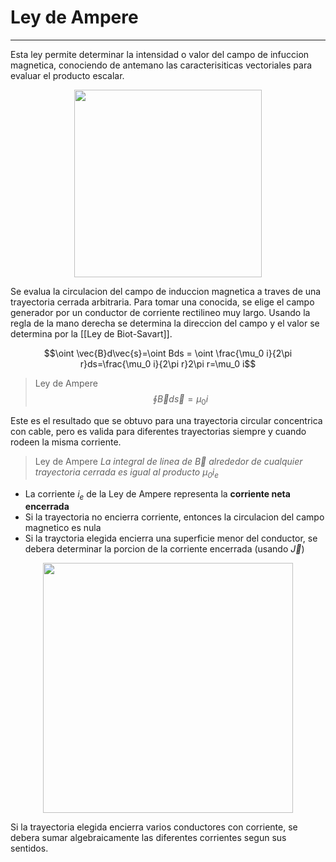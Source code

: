 # Ley de Ampere
---
Esta ley permite determinar la intensidad o valor del campo de infuccion magnetica, conociendo de antemano las caracterisiticas vectoriales para evaluar el producto escalar.

<p align="center">
	<img src="https://www.ecured.cu/images/4/49/Ley_de_Ampere.png" width="300px" width="300px"/>
</p>

Se evalua la circulacion del campo de induccion magnetica a traves de una trayectoria cerrada arbitraria. Para tomar una conocida, se elige el campo generador por un conductor de corriente rectilineo muy largo. Usando la regla de la mano derecha se determina la direccion del campo y el valor se determina por la [[Ley de Biot-Savart]].

$$\oint \vec{B}d\vec{s}=\oint Bds = \oint \frac{\mu_0 i}{2\pi r}ds=\frac{\mu_0 i}{2\pi r}2\pi r=\mu_0 i$$

> Ley de Ampere
> $$\oint \vec{B}d\vec{s}=\mu_0 i$$

Este es el resultado que se obtuvo para una trayectoria circular concentrica con cable, pero es valida para diferentes trayectorias siempre y cuando rodeen la misma corriente.

> Ley de Ampere
> _La integral de linea de $\vec{B}$ alrededor de cualquier trayectoria cerrada es igual al producto $\mu_0 i_e$_
- La corriente $i_e$ de la Ley de Ampere representa la **corriente neta encerrada**
- Si la trayectoria no encierra corriente, entonces la circulacion del campo magnetico es nula
- Si la trayctoria elegida encierra una superficie menor del conductor, se debera determinar la porcion de la corriente encerrada (usando $\vec{J}$)

<p align="center">
	<img src="https://unisalia.com/wp-content/uploads/2020/10/Screenshot_6-6.png" width="400px" width="400px"/>
</p>
Si la trayectoria elegida encierra varios conductores con corriente, se debera sumar algebraicamente las diferentes corrientes segun sus sentidos.